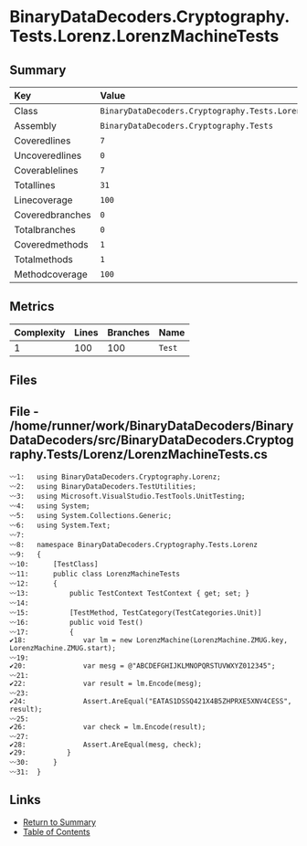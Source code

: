 ﻿# BinaryDataDecoders.Cryptography.Tests.Lorenz.LorenzMachineTests

## Summary

| Key             | Value                                                             |
| :-------------- | :---------------------------------------------------------------- |
| Class           | `BinaryDataDecoders.Cryptography.Tests.Lorenz.LorenzMachineTests` |
| Assembly        | `BinaryDataDecoders.Cryptography.Tests`                           |
| Coveredlines    | `7`                                                               |
| Uncoveredlines  | `0`                                                               |
| Coverablelines  | `7`                                                               |
| Totallines      | `31`                                                              |
| Linecoverage    | `100`                                                             |
| Coveredbranches | `0`                                                               |
| Totalbranches   | `0`                                                               |
| Coveredmethods  | `1`                                                               |
| Totalmethods    | `1`                                                               |
| Methodcoverage  | `100`                                                             |

## Metrics

| Complexity | Lines | Branches | Name    |
| :--------- | :---- | :------- | :------ |
| 1          | 100   | 100      | `Test`  |

## Files

## File - /home/runner/work/BinaryDataDecoders/BinaryDataDecoders/src/BinaryDataDecoders.Cryptography.Tests/Lorenz/LorenzMachineTests.cs

```CSharp
〰1:   using BinaryDataDecoders.Cryptography.Lorenz;
〰2:   using BinaryDataDecoders.TestUtilities;
〰3:   using Microsoft.VisualStudio.TestTools.UnitTesting;
〰4:   using System;
〰5:   using System.Collections.Generic;
〰6:   using System.Text;
〰7:   
〰8:   namespace BinaryDataDecoders.Cryptography.Tests.Lorenz
〰9:   {
〰10:      [TestClass]
〰11:      public class LorenzMachineTests
〰12:      {
〰13:          public TestContext TestContext { get; set; }
〰14:  
〰15:          [TestMethod, TestCategory(TestCategories.Unit)]
〰16:          public void Test()
〰17:          {
✔18:              var lm = new LorenzMachine(LorenzMachine.ZMUG.key, LorenzMachine.ZMUG.start);
〰19:  
✔20:              var mesg = @"ABCDEFGHIJKLMNOPQRSTUVWXYZ012345";
〰21:  
✔22:              var result = lm.Encode(mesg);
〰23:  
✔24:              Assert.AreEqual("EATAS1DSSQ421X4B5ZHPRXE5XNV4CESS", result);
〰25:  
✔26:              var check = lm.Encode(result);
〰27:  
✔28:              Assert.AreEqual(mesg, check);
✔29:          }
〰30:      }
〰31:  }
```

## Links

* [Return to Summary](Summary.md)
* [Table of Contents](../TOC.md)

